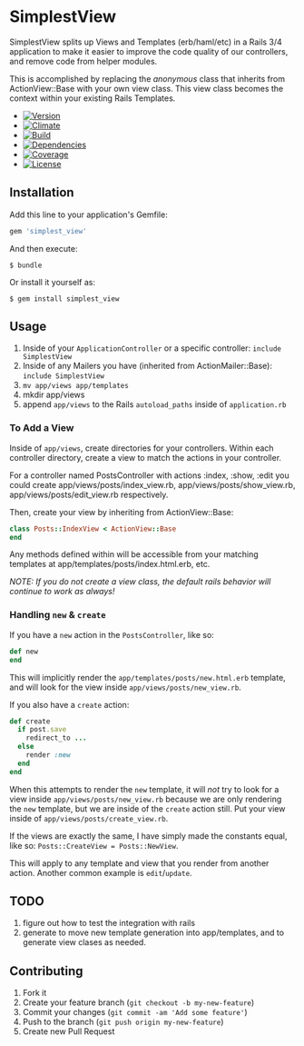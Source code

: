 # SimplestView

SimplestView splits up Views and Templates (erb/haml/etc) in a Rails 3/4 application to make it easier to improve the code quality of our controllers, and remove code from helper modules.

This is accomplished by replacing the *anonymous* class that inherits from ActionView::Base with your own view class.
This view class becomes the context within your existing Rails Templates.

  - [![Version](https://badge.fury.io/rb/simplest_view.png)](https://rubygems.org/gems/simplest_view)
  - [![Climate](https://codeclimate.com/github/tpitale/simplest_view.png)](https://codeclimate.com/github/tpitale/simplest_view)
  - [![Build](http://img.shields.io/travis-ci/tpitale/simplest_view)](https://travis-ci.org/tpitale/simplest_view)
  - [![Dependencies](https://gemnasium.com/tpitale/simplest_view.png)](https://gemnasium.com/tpitale/simplest_view)
  - [![Coverage](http://img.shields.io/coveralls/tpitale/simplest_view.png)](https://coveralls.io/r/tpitale/simplest_view)
  - [![License](http://img.shields.io/license/MIT.png?color=green)](http://opensource.org/licenses/MIT)


## Installation

Add this line to your application's Gemfile:

```ruby
gem 'simplest_view'
```

And then execute:

    $ bundle

Or install it yourself as:

    $ gem install simplest_view

## Usage

1. Inside of your `ApplicationController` or a specific controller: `include SimplestView`
2. Inside of any Mailers you have (inherited from ActionMailer::Base): `include SimplestView`
3. `mv app/views app/templates`
4. mkdir app/views
5. append `app/views` to the Rails `autoload_paths` inside of `application.rb`

### To Add a View ###

Inside of `app/views`, create directories for your controllers. Within each controller directory, create a view to match the actions in your controller.

For a controller named PostsController with actions :index, :show, :edit you could create app/views/posts/index_view.rb, app/views/posts/show_view.rb, app/views/posts/edit_view.rb respectively.

Then, create your view by inheriting from ActionView::Base:

```ruby
class Posts::IndexView < ActionView::Base
end
```

Any methods defined within will be accessible from your matching templates at app/templates/posts/index.html.erb, etc.

_NOTE: If you do not create a view class, the default rails behavior will continue to work as always!_

### Handling `new` & `create` ###

If you have a `new` action in the `PostsController`, like so:

```ruby
def new
end
```

This will implicitly render the `app/templates/posts/new.html.erb` template, and will look for the view inside `app/views/posts/new_view.rb`.

If you also have a `create` action:

```ruby
def create
  if post.save
    redirect_to ...
  else
    render :new
  end
end
```

When this attempts to render the `new` template, it will _not_ try to look for a view inside `app/views/posts/new_view.rb` because we are only rendering the `new` template, but we are inside of the `create` action still. Put your view inside of `app/views/posts/create_view.rb`.

If the views are exactly the same, I have simply made the constants equal, like so: `Posts::CreateView = Posts::NewView`.

This will apply to any template and view that you render from another action. Another common example is `edit`/`update`.

## TODO

1. figure out how to test the integration with rails
2. generate to move new template generation into app/templates, and to generate view clases as needed.

## Contributing

1. Fork it
2. Create your feature branch (`git checkout -b my-new-feature`)
3. Commit your changes (`git commit -am 'Add some feature'`)
4. Push to the branch (`git push origin my-new-feature`)
5. Create new Pull Request

